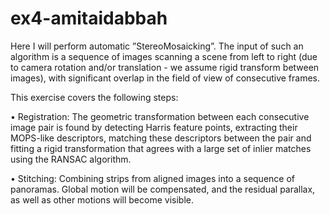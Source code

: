 # ex4-amitaidabbah

Here I will perform automatic ”StereoMosaicking”. The input of such an algorithm is a sequence of images scanning a scene from left to right
(due to camera rotation and/or translation - we assume rigid transform between images), with significant
overlap in the field of view of consecutive frames. 

This exercise covers the following steps:

• Registration: The geometric transformation between each consecutive image pair is found by detecting Harris feature points, extracting their MOPS-like descriptors, matching these descriptors
between the pair and fitting a rigid transformation that agrees with a large set of inlier matches
using the RANSAC algorithm.

• Stitching: Combining strips from aligned images into a sequence of panoramas. Global motion will
be compensated, and the residual parallax, as well as other motions will become visible.